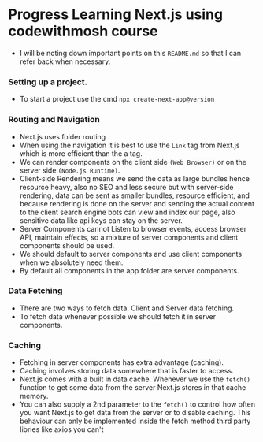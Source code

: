 # Progress Learning Next.js using codewithmosh course
- I will be noting down important points on this `README.md` so that I can refer back when necessary.

### Setting up a project.
- To start a project use the cmd `npx create-next-app@version`

### Routing and Navigation
- Next.js uses folder routing
- When using the navigation it is best to use the `Link` tag from Next.js which is more efficient than
  the a tag.
- We can render components on the client side `(Web Browser)`  or on the server side `(Node.js Runtime)`.
- Client-side Rendering means we send the data as large bundles hence resource heavy, also no SEO and less secure but with server-side
  rendering, data can be sent as smaller bundles, resource efficient, and because rendering is done on the server and sending the actual content
  to the client search engine bots can view and index our page, also sensitive data like api keys can stay on the server.
- Server Components cannot Listen to browser events, access browser API, maintain effects, so a mixture of server components and client components
  should be used.
- We should default to server components and use client components when we absolutely need them.
- By default all components in the app folder are server components.

### Data Fetching
- There are two ways to fetch data. Client and Server data fetching.
- To fetch data whenever possible we should fetch it in server components.

### Caching
- Fetching in server components has extra advantage (caching).
- Caching involves storing data somewhere that is faster to access.
- Next.js comes with a built in data cache. Whenever we use the `fetch()` function to get some data from the server Next.js stores in that cache memory.
- You can also supply a 2nd parameter to the `fetch()` to control how often you want Next.js to get data from the server or to disable caching. This behaviour
  can only be implemented inside the fetch method third party libries like axios you can't

